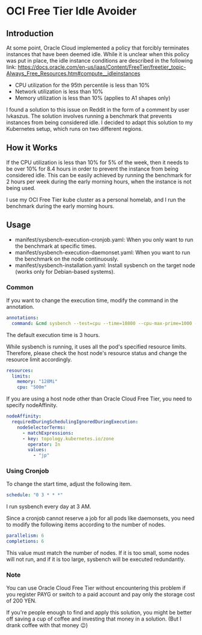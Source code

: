 # OCI Free Tier Idle Avoider
## Introduction
At some point, Oracle Cloud implemented a policy that forcibly terminates instances that have been deemed idle. While it is unclear when this policy was put in place, the idle instance conditions are described in the following link:
https://docs.oracle.com/en-us/iaas/Content/FreeTier/freetier_topic-Always_Free_Resources.htm#compute__idleinstances

* CPU utilization for the 95th percentile is less than 10%
* Network utilization is less than 10%
* Memory utilization is less than 10% (applies to A1 shapes only)

I found a solution to this issue on Reddit in the form of a comment by user lvkaszus. The solution involves running a benchmark that prevents instances from being considered idle. I decided to adapt this solution to my Kubernetes setup, which runs on two different regions.

## How it Works
If the CPU utilization is less than 10% for 5% of the week, then it needs to be over 10% for 8.4 hours in order to prevent the instance from being considered idle. This can be easily achieved by running the benchmark for 2 hours per week during the early morning hours, when the instance is not being used.

I use my OCI Free Tier kube cluster as a personal homelab, and I run the benchmark during the early morning hours.

## Usage

* manifest/sysbench-execution-cronjob.yaml: When you only want to run the benchmark at specific times.
* manifest/sysbench-execution-daemonset.yaml: When you want to run the benchmark on the node continuously.
* manifest/sysbench-installation.yaml: Install sysbench on the target node (works only for Debian-based systems).

### Common

If you want to change the execution time, modify the command in the annotation.

```yaml
annotations:
  command: &cmd sysbench --test=cpu --time=10800 --cpu-max-prime=1000 --threads=1 run
```

The default execution time is 3 hours.

While sysbench is running, it uses all the pod's specified resource limits. Therefore, please check the host node's resource status and change the resource limit accordingly.

```yaml
resources:
  limits:
    memory: "128Mi"
    cpu: "500m"
```

If you are using a host node other than Oracle Cloud Free Tier, you need to specify nodeAffinity.

```yaml
nodeAffinity:
  requiredDuringSchedulingIgnoredDuringExecution:
    nodeSelectorTerms:
      - matchExpressions:
      - key: topology.kubernetes.io/zone
        operator: In
        values:
          - "jp"
```

### Using Cronjob

To change the start time, adjust the following item.

```yaml
schedule: "0 3 * * *"
```

I run sysbench every day at 3 AM.

Since a cronjob cannot reserve a job for all pods like daemonsets, you need to modify the following items according to the number of nodes.

```yaml
parallelism: 6
completions: 6
```

This value must match the number of nodes. If it is too small, some nodes will not run, and if it is too large, sysbench will be executed redundantly.

### Note
You can use Oracle Cloud Free Tier without encountering this problem if you register PAYG or switch to a paid account and pay only the storage cost of 200 YEN.

If you're people enough to find and apply this solution, you might be better off saving a cup of coffee and investing that money in a solution. (But I drank coffee with that money :wink:)